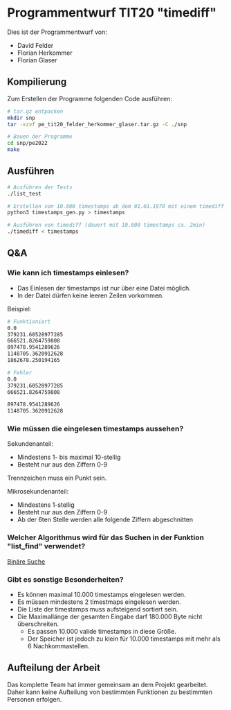 # Programmentwurf TIT20 "timediff"

Dies ist der Programmentwurf von:
- David Felder
- Florian Herkommer
- Florian Glaser

## Kompilierung

Zum Erstellen der Programme folgenden Code ausführen:

```bash
# tar.gz entpacken
mkdir snp
tar -xzvf pe_tit20_felder_herkommer_glaser.tar.gz -C ./snp

# Bauen der Programme
cd snp/pe2022
make
```

## Ausführen

```bash
# Ausführen der Tests
./list_test

# Erstellen von 10.000 timestamps ab dem 01.01.1970 mit einem timediff von 0 bis 1.000.000 Sekunden (floating point numbers)
python3 timestamps_gen.py > timestamps

# Ausführen von timediff (dauert mit 10.000 timestamps ca. 2min)
./timediff < timestamps
```

## Q&A

### Wie kann ich timestamps einlesen?

- Das Einlesen der timestamps ist nur über eine Datei möglich.
- In der Datei dürfen keine leeren Zeilen vorkommen.

Beispiel:
```bash
# Funktioniert
0.0
379231.60528977285
666521.8264759808
897478.9541289626
1148705.3620912628
1862678.250194165

# Fehler
0.0
379231.60528977285
666521.8264759808

897478.9541289626
1148705.3620912628
```

### Wie müssen die eingelesen timestamps aussehen?

Sekundenanteil:
- Mindestens 1- bis maximal 10-stellig
- Besteht nur aus den Ziffern 0-9

Trennzeichen muss ein Punkt sein.

Mikrosekundenanteil:
- Mindestens 1-stellig
- Besteht nur aus den Ziffern 0-9
- Ab der 6ten Stelle werden alle folgende Ziffern abgeschnitten

### Welcher Algorithmus wird für das Suchen in der Funktion "list_find" verwendet?
[Binäre Suche](https://de.wikipedia.org/wiki/Bin%C3%A4re_Suche)

### Gibt es sonstige Besonderheiten?
- Es können maximal 10.000 timestamps eingelesen werden.
- Es müssen mindestens 2 timestmaps eingelesen werden.
- Die Liste der timestamps muss aufsteigend sortiert sein.
- Die Maximallänge der gesamten Eingabe darf 180.000 Byte nicht überschreiten.
  - Es passen 10.000 valide timestamps in diese Größe.
  - Der Speicher ist jedoch zu klein für 10.000 timestamps mit mehr als 6 Nachkommastellen.

## Aufteilung der Arbeit
Das komplette Team hat immer gemeinsam an dem Projekt gearbeitet. Daher kann keine Aufteilung von bestimmten Funktionen zu bestimmten Personen erfolgen.
